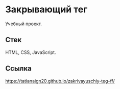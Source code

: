 # Закрывающий тег
Учебный проект.

## Стек
HTML, CSS, JavaScript.

## Ссылка
https://tatianaign20.github.io/zakrivayuschiy-teg-ff/
